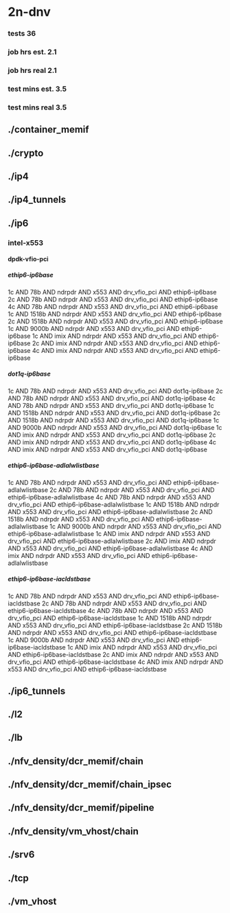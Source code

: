 # 2n-dnv
### tests 36
### job hrs est. 2.1
### job hrs real 2.1
### test mins est. 3.5
### test mins real 3.5
## ./container_memif
## ./crypto
## ./ip4
## ./ip4_tunnels
## ./ip6
### intel-x553
#### dpdk-vfio-pci
##### ethip6-ip6base
1c AND 78b AND ndrpdr AND x553 AND drv_vfio_pci AND ethip6-ip6base
2c AND 78b AND ndrpdr AND x553 AND drv_vfio_pci AND ethip6-ip6base
4c AND 78b AND ndrpdr AND x553 AND drv_vfio_pci AND ethip6-ip6base
1c AND 1518b AND ndrpdr AND x553 AND drv_vfio_pci AND ethip6-ip6base
2c AND 1518b AND ndrpdr AND x553 AND drv_vfio_pci AND ethip6-ip6base
1c AND 9000b AND ndrpdr AND x553 AND drv_vfio_pci AND ethip6-ip6base
1c AND imix AND ndrpdr AND x553 AND drv_vfio_pci AND ethip6-ip6base
2c AND imix AND ndrpdr AND x553 AND drv_vfio_pci AND ethip6-ip6base
4c AND imix AND ndrpdr AND x553 AND drv_vfio_pci AND ethip6-ip6base
##### dot1q-ip6base
1c AND 78b AND ndrpdr AND x553 AND drv_vfio_pci AND dot1q-ip6base
2c AND 78b AND ndrpdr AND x553 AND drv_vfio_pci AND dot1q-ip6base
4c AND 78b AND ndrpdr AND x553 AND drv_vfio_pci AND dot1q-ip6base
1c AND 1518b AND ndrpdr AND x553 AND drv_vfio_pci AND dot1q-ip6base
2c AND 1518b AND ndrpdr AND x553 AND drv_vfio_pci AND dot1q-ip6base
1c AND 9000b AND ndrpdr AND x553 AND drv_vfio_pci AND dot1q-ip6base
1c AND imix AND ndrpdr AND x553 AND drv_vfio_pci AND dot1q-ip6base
2c AND imix AND ndrpdr AND x553 AND drv_vfio_pci AND dot1q-ip6base
4c AND imix AND ndrpdr AND x553 AND drv_vfio_pci AND dot1q-ip6base
##### ethip6-ip6base-adlalwlistbase
1c AND 78b AND ndrpdr AND x553 AND drv_vfio_pci AND ethip6-ip6base-adlalwlistbase
2c AND 78b AND ndrpdr AND x553 AND drv_vfio_pci AND ethip6-ip6base-adlalwlistbase
4c AND 78b AND ndrpdr AND x553 AND drv_vfio_pci AND ethip6-ip6base-adlalwlistbase
1c AND 1518b AND ndrpdr AND x553 AND drv_vfio_pci AND ethip6-ip6base-adlalwlistbase
2c AND 1518b AND ndrpdr AND x553 AND drv_vfio_pci AND ethip6-ip6base-adlalwlistbase
1c AND 9000b AND ndrpdr AND x553 AND drv_vfio_pci AND ethip6-ip6base-adlalwlistbase
1c AND imix AND ndrpdr AND x553 AND drv_vfio_pci AND ethip6-ip6base-adlalwlistbase
2c AND imix AND ndrpdr AND x553 AND drv_vfio_pci AND ethip6-ip6base-adlalwlistbase
4c AND imix AND ndrpdr AND x553 AND drv_vfio_pci AND ethip6-ip6base-adlalwlistbase
##### ethip6-ip6base-iacldstbase
1c AND 78b AND ndrpdr AND x553 AND drv_vfio_pci AND ethip6-ip6base-iacldstbase
2c AND 78b AND ndrpdr AND x553 AND drv_vfio_pci AND ethip6-ip6base-iacldstbase
4c AND 78b AND ndrpdr AND x553 AND drv_vfio_pci AND ethip6-ip6base-iacldstbase
1c AND 1518b AND ndrpdr AND x553 AND drv_vfio_pci AND ethip6-ip6base-iacldstbase
2c AND 1518b AND ndrpdr AND x553 AND drv_vfio_pci AND ethip6-ip6base-iacldstbase
1c AND 9000b AND ndrpdr AND x553 AND drv_vfio_pci AND ethip6-ip6base-iacldstbase
1c AND imix AND ndrpdr AND x553 AND drv_vfio_pci AND ethip6-ip6base-iacldstbase
2c AND imix AND ndrpdr AND x553 AND drv_vfio_pci AND ethip6-ip6base-iacldstbase
4c AND imix AND ndrpdr AND x553 AND drv_vfio_pci AND ethip6-ip6base-iacldstbase
## ./ip6_tunnels
## ./l2
## ./lb
## ./nfv_density/dcr_memif/chain
## ./nfv_density/dcr_memif/chain_ipsec
## ./nfv_density/dcr_memif/pipeline
## ./nfv_density/vm_vhost/chain
## ./srv6
## ./tcp
## ./vm_vhost
